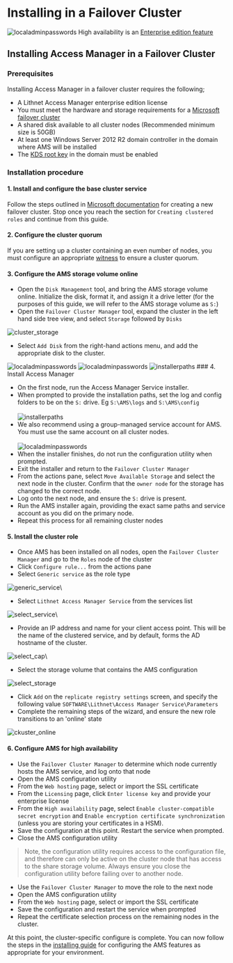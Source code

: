 # Installing in a Failover Cluster

![localadminpasswords](../../.gitbook/assets/badge-enterprise-edition-rocket.svg) High availability is an [Enterprise edition feature](../../docs/deploying\_features/Access-Manager-Editions/)

## Installing Access Manager in a Failover Cluster

### Prerequisites

Installing Access Manager in a failover cluster requires the following;

* A Lithnet Access Manager enterprise edition license
* You must meet the hardware and storage requirements for a [Microsoft failover cluster](https://docs.microsoft.com/en-us/windows-server/failover-clustering/clustering-requirements)
* A shared disk available to all cluster nodes (Recommended minimum size is 50GB)
* At least one Windows Server 2012 R2 domain controller in the domain where AMS will be installed
* The [KDS root key](https://docs.microsoft.com/en-us/windows-server/security/group-managed-service-accounts/create-the-key-distribution-services-kds-root-key) in the domain must be enabled

### Installation procedure

#### 1. Install and configure the base cluster service

Follow the steps outlined in [Microsoft documentation](https://docs.microsoft.com/en-us/windows-server/failover-clustering/create-failover-cluster) for creating a new failover cluster. Stop once you reach the section for `Creating clustered roles` and continue from this guide.

#### 2. Configure the cluster quorum

If you are setting up a cluster containing an even number of nodes, you must configure an appropriate [witness](https://docs.microsoft.com/en-us/windows-server/failover-clustering/manage-cluster-quorum) to ensure a cluster quorum.

#### 3. Configure the AMS storage volume online

* Open the `Disk Management` tool, and bring the AMS storage volume online. Initialize the disk, format it, and assign it a drive letter (for the purposes of this guide, we will refer to the AMS storage volume as `S:`)
* Open the `Failover Cluster Manager` tool, expand the cluster in the left hand side tree view, and select `Storage` followed by `Disks`

![cluster\_storage](../../.gitbook/assets/Cluster-1-Storage.png)

* Select `Add Disk` from the right-hand actions menu, and add the appropriate disk to the cluster.

![localadminpasswords](../../docs/deploying\_features/images/Cluster-2-AddDisk.png) ![localadminpasswords](../../docs/deploying\_features/images/Cluster-3-DiskAdded.png) ![installerpaths](../../docs/deploying\_features/images/Cluster-4-InstallerPaths.png) ### 4. Install Access Manager

* On the first node, run the Access Manager Service installer.
* When prompted to provide the installation paths, set the log and config folders to be on the `S:` drive. Eg `S:\AMS\logs` and `S:\AMS\config`\
  \
  ![installerpaths](../../.gitbook/assets/Cluster-4-InstallerPaths.png)
* We also recommend using a group-managed service account for AMS. You must use the same account on all cluster nodes.\
  \
  ![localadminpasswords](../../.gitbook/assets/Cluster-5-InstallerServiceAccount.png)
* When the installer finishes, do not run the configuration utility when prompted.
* Exit the installer and return to the `Failover Cluster Manager`
* From the actions pane, select `Move Available Storage` and select the next node in the cluster. Confirm that the `owner node` for the storage has changed to the correct node.
* Log onto the next node, and ensure the `S:` drive is present.
* Run the AMS installer again, providing the exact same paths and service account as you did on the primary node.
* Repeat this process for all remaining cluster nodes

#### 5. Install the cluster role

* Once AMS has been installed on all nodes, open the `Failover Cluster Manager` and go to the `Roles` node of the cluster
* Click `Configure rule...` from the actions pane
* Select `Generic service` as the role type

![generic\_service](../../.gitbook/assets/Cluster-6-GenericService.png)\


* Select `Lithnet Access Manager Service` from the services list

![select\_service](../../.gitbook/assets/Cluster-7-SelectService.png)\


* Provide an IP address and name for your client access point. This will be the name of the clustered service, and by default, forms the AD hostname of the cluster.

![select\_cap](../../.gitbook/assets/Cluster-8-SelectCap.png)\


* Select the storage volume that contains the AMS configuration

![select\_storage](../../.gitbook/assets/Cluster-9-SelectStorage.png)

* Click `Add` on the `replicate registry settings` screen, and specify the following value `SOFTWARE\Lithnet\Access Manager Service\Parameters`
* Complete the remaining steps of the wizard, and ensure the new role transitions to an 'online' state

![ckuster\_online](../../.gitbook/assets/Cluster-10-Online.png)

#### 6. Configure AMS for high availability

* Use the `Failover Cluster Manager` to determine which node currently hosts the AMS service, and log onto that node
* Open the AMS configuration utility
* From the `Web hosting` page, select or import the SSL certificate
* From the `Licensing` page, click `Enter license key` and provide your enterprise license
* From the `High availability` page, select `Enable cluster-compatible secret encryption` and `Enable encryption certificate synchronization` (unless you are storing your certificates in a HSM).
* Save the configuration at this point. Restart the service when prompted.
* Close the AMS configuration utility

> Note, the configuration utility requires access to the configuration file, and therefore can only be active on the cluster node that has access to the share storage volume. Always ensure you close the configuration utility before failing over to another node.

* Use the `Failover Cluster Manager` to move the role to the next node
* Open the AMS configuration utility
* From the `Web hosting` page, select or import the SSL certificate
* Save the configuration and restart the service when prompted
* Repeat the certificate selection process on the remaining nodes in the cluster.

At this point, the cluster-specific configure is complete. You can now follow the steps in the [installing guide](../../getting\_started/Installing-the-Access-Manager-Service/) for configuring the AMS features as appropriate for your environment.
